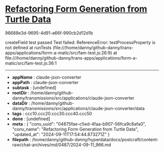 # [Refactoring Form Generation from Turtle Data](https://claude.ai/chat/04875fae-c5ed-4faa-b907-56fca9c8afa0)

96688e3d-9695-4d91-a66f-990cb2d12d1b

createField test passed
Test failed: ReferenceError: testProcessProperty is not defined
    at runTests (file:///home/danny/github-danny/trans-apps/applications/form-a-matic/src/fam-test.js:26:9)
    at file:///home/danny/github-danny/trans-apps/applications/form-a-matic/src/fam-test.js:36:1

---

* **appName** : claude-json-converter
* **appPath** : claude-json-converter
* **subtask** : [undefined]
* **rootDir** : /home/danny/github-danny/transmissions/src/applications/claude-json-converter
* **dataDir** : /home/danny/github-danny/transmissions/src/applications/claude-json-converter/data
* **tags** : ccc10.ccc20.ccc30.ccc40.ccc50
* **done** : [undefined]
* **meta** : {
  "conv_uuid": "04875fae-c5ed-4faa-b907-56fca9c8afa0",
  "conv_name": "Refactoring Form Generation from Turtle Data",
  "updated_at": "2024-09-11T17:54:44.873271Z"
}
* **filepath** : /home/danny/github-danny/hyperdata/docs/postcraft/content-raw/chat-archives/md/0487/2024-09-11_966.md
